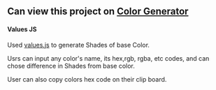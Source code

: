 ## Can view this project on [Color Generator](https://colorsshadegenerator.netlify.app/)

#### Values JS

Used [values.js](https://github.com/noeldelgado/values.js) to generate Shades of base Color.

Usrs can input any color's name, its hex,rgb, rgba, etc codes, and can chose difference in Shades from base color.

User can also copy colors hex code on their clip board.
